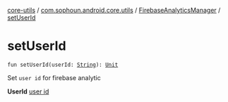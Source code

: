 [core-utils](../../index.md) / [com.sophoun.android.core.utils](../index.md) / [FirebaseAnalyticsManager](index.md) / [setUserId](./set-user-id.md)

# setUserId

`fun setUserId(userId: `[`String`](https://kotlinlang.org/api/latest/jvm/stdlib/kotlin/-string/index.html)`): `[`Unit`](https://kotlinlang.org/api/latest/jvm/stdlib/kotlin/-unit/index.html)

Set `user id` for firebase analytic

**UserId**
[user id](#)

